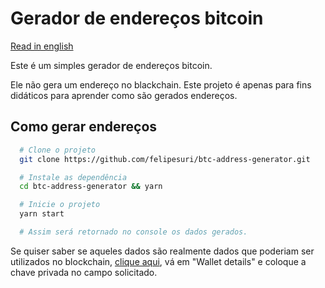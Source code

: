# Gerador de endereços bitcoin

[Read in english](https://github.com/felipesuri/btc-address-generator/blob/main/README.en.MD)

Este é um simples gerador de endereços bitcoin.

Ele não gera um endereço no blackchain. Este projeto é apenas para fins didáticos para aprender como são gerados endereços.

## Como gerar endereços

```bash
  # Clone o projeto
  git clone https://github.com/felipesuri/btc-address-generator.git

  # Instale as dependência
  cd btc-address-generator && yarn

  # Inicie o projeto
  yarn start

  # Assim será retornado no console os dados gerados.
```

Se quiser saber se aqueles dados são realmente dados que poderiam ser utilizados no blockchain, [clique aqui](www.bitaddress.org), vá em "Wallet details" e coloque a chave privada no campo solicitado.

